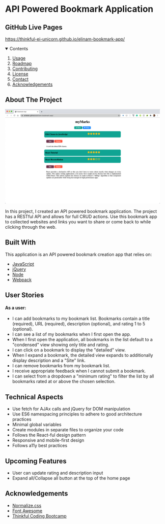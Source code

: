 # API Powered Bookmark Application

## GitHub Live Pages

https://thinkful-ei-unicorn.github.io/elinam-bookmark-app/

<!-- TABLE OF CONTENTS -->
<details open="open">
  <summary>Contents</summary>
  <ol>
    <li><a href="#about">Usage</a></li>
    <li><a href="#built-with">Roadmap</a></li>
    <li><a href="#user-stories">Contributing</a></li>
    <li><a href="#technical-aspects">License</a></li>
    <li><a href="#upcoming-features">Contact</a></li>
    <li><a href="#acknowledgements">Acknowledgements</a></li>
  </ol>
</details>

## About The Project

![Bookmark Application](https://github.com/aniledev/elinam-bookmark-app/blob/gh-pages/bookmark-app.png?raw=true)

In this project, I created an API powered bookmark application. The project has a RESTful API and allows for full CRUD actions. Use this bookmark app to collected websites and links you want to share or come back to while clicking through the web. 

## Built With

This application is an API powered bookmark creation app that relies on:
* [JavaScript](https://www.javascript.com/)
* [jQuery](https://jquery.com)
* [Node](https://nodejs.org/)
* [Webpack](https://webpack.js.org/)


## User Stories

#### As a user:

- I can add bookmarks to my bookmark list. Bookmarks contain a title (required), URL (required), description (optional), and rating 1 to 5 (optional).
- I can see a list of my bookmarks when I first open the app.
- When I first open the application, all bookmarks in the list default to a "condensed" view showing only title and rating.
- I can click on a bookmark to display the "detailed" view.
- When I expand a bookmark, the detailed view expands to additionally display description and a "Site" link.
- I can remove bookmarks from my bookmark list.
- I receive appropriate feedback when I cannot submit a bookmark.
- I can select from a dropdown a "minimum rating" to filter the list by all bookmarks rated at or above the chosen selection.

## Technical Aspects

- Use fetch for AJAx calls and jQuery for DOM manipulation
- Use ES6 namespacing principles to adhere to good architecture practices
- Minimal global variables
- Create modules in separate files to organize your code
- Follows the React-ful design pattern
- Responsive and mobile-first design
- Follows a11y best practices

## Upcoming Features

- User can update rating and description input
- Expand all/Collapse all button at the top of the home page

<!-- ACKNOWLEDGEMENTS -->
## Acknowledgements
* [Normalize.css](https://necolas.github.io/normalize.css/)
* [Font Awesome](https://fontawesome.com)
* [Thinkful Coding Bootcamp](https://www.thinkful.com/)

